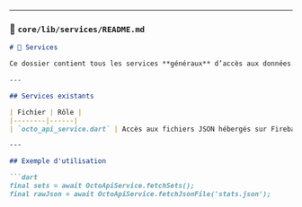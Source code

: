 
---

### 📄 `core/lib/services/README.md`

```markdown
# 🔌 Services

Ce dossier contient tous les services **généraux** d’accès aux données.

---

## Services existants

| Fichier | Rôle |
|--------|------|
| `octo_api_service.dart` | Accès aux fichiers JSON hébergés sur Firebase (ex: sets.json, users.json) |

---

## Exemple d'utilisation

```dart
final sets = await OctoApiService.fetchSets();
final rawJson = await OctoApiService.fetchJsonFile('stats.json');
